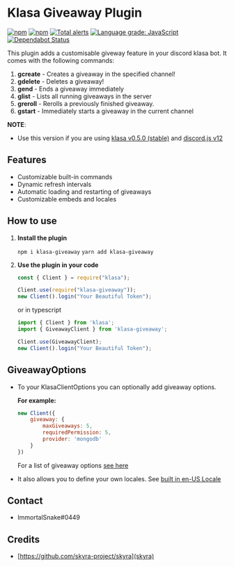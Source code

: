 # Klasa Giveaway Plugin

[![npm](https://img.shields.io/npm/v/klasa-giveaway.svg?maxAge=3600)](https://www.npmjs.com/package/klasa-giveaway)
[![npm](https://img.shields.io/npm/dt/klasa-giveaway.svg?maxAge=3600)](https://www.npmjs.com/package/klasa-giveaway)
[![Total alerts](https://img.shields.io/lgtm/alerts/g/ImmortalSnake/klasa-giveaway.svg?logo=lgtm&logoWidth=18)](https://lgtm.com/projects/g/ImmortalSnake/klasa-giveaway/alerts/)
[![Language grade: JavaScript](https://img.shields.io/lgtm/grade/javascript/g/ImmortalSnake/klasa-giveaway.svg?logo=lgtm&logoWidth=18)](https://lgtm.com/projects/g/ImmortalSnake/klasa-giveaway/context:javascript)
[![Dependabot Status](https://api.dependabot.com/badges/status?host=github&repo=ImmortalSnake/klasa-giveaway)](https://dependabot.com)

This plugin adds a customisable giveway feature in your discord klasa bot. It comes with the following commands:

1. **gcreate** - Creates a giveaway in the specified channel!
2. **gdelete** - Deletes a giveaway!
3. **gend** - Ends a giveaway immediately
4. **glist** - Lists all running giveaways in the server
5. **greroll** - Rerolls a previously finished giveaway.
6. **gstart** - Immediately starts a giveaway in the current channel

**NOTE**: 
- Use this version if you are using [klasa v0.5.0 (stable)](https://www.npmjs.com/package/klasa) and [discord.js v12](https://www.npmjs.com/package/discord.js)


## Features

* Customizable built-in commands
* Dynamic refresh intervals
* Automatic loading and restarting of giveaways
* Customizable embeds and locales

## How to use

1. **Install the plugin**

   `npm i klasa-giveaway` 
   `yarn add klasa-giveaway`

2. **Use the plugin in your code**

   ```js
   const { Client } = require("klasa");

   Client.use(require("klasa-giveaway"));
   new Client().login("Your Beautiful Token");
   ```

   or in typescript

   ```ts
   import { Client } from 'klasa';
   import { GiveawayClient } from 'klasa-giveaway';

   Client.use(GiveawayClient);
   new Client().login("Your Beautiful Token");
   ```

## GiveawayOptions

* To your KlasaClientOptions you can optionally add giveaway options.

  **For example:**
  
  ```js
  new Client({
      giveaway: {
          maxGiveaways: 5,
          requiredPermission: 5,
          provider: 'mongodb'
      }
  })
  ```

  For a list of giveaway options [see here](https://immortalsnake.github.io/klasa-giveaway/interfaces/giveawayoptions)

* It also allows you to define your own locales. See [built in en-US Locale](./src/languages/en-US.ts)

## Contact
- ImmortalSnake#0449

## Credits
- [https://github.com/skyra-project/skyra](skyra)